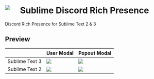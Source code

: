 <center>
<img align="left" src="https://cdn.discordapp.com/app-assets/389368374645227520/389408211133923328.png">
<h1>Sublime Discord Rich Presence</h1>
</center>
Discord Rich Presence for Sublime Text 2 &amp; 3

## Preview
|                |  User Modal  | Popout Modal
| -------------- | ------------ | ------------------------------------------
| Sublime Text 3 | ![](https://i-need.discord.cards/fc30f4.png) | ![](https://i-need.discord.cards/c408bd.png)
| Sublime Text 2 | ![](https://i-need.discord.cards/27301d.png) | ![](https://i-need.discord.cards/5372c4.png)

